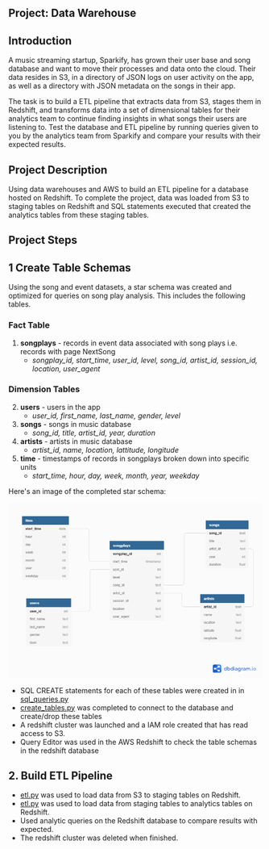 ## Project: Data Warehouse

## Introduction
A music streaming startup, Sparkify, has grown their user base and song database and want to move their processes and data onto the cloud. Their data resides in S3, in a directory of JSON logs on user activity on the app, as well as a directory with JSON metadata on the songs in their app.

The task is to build a ETL pipeline that extracts data from S3, stages them in Redshift, and transforms data into a set of dimensional tables for their analytics team to continue finding insights in what songs their users are listening to. Test the database and ETL pipeline by running queries given to you by the analytics team from Sparkify and compare your results with their expected results.

## Project Description
Using data warehouses and AWS to build an ETL pipeline for a database hosted on Redshift. To complete the project, data was loaded from S3 to staging tables on Redshift and SQL statements executed that created the analytics tables from these staging tables.

## Project Steps

## 1 Create Table Schemas
Using the song and event datasets, a star schema was created and optimized for queries on song play analysis. This includes the following tables.

### Fact Table
1. **songplays** - records in event data associated with song plays i.e. records with page NextSong 
    - *songplay_id, start_time, user_id, level, song_id, artist_id, session_id, location, user_agent*
   
### Dimension Tables
2. **users** - users in the app
    - *user_id, first_name, last_name, gender, level*
3. **songs** - songs in music database
    - *song_id, title, artist_id, year, duration*
4. **artists** - artists in music database
    - *artist_id, name, location, lattitude, longitude*
5. **time** - timestamps of records in songplays broken down into specific units
    - *start_time, hour, day, week, month, year, weekday*

Here's an image of the completed star schema:

![Star Schema](SQLrelation.png)

- SQL CREATE statements for each of these tables were created in in [sql_queries.py](https://github.com/riched158/UdacityDataEngineering/blob/master/datawarehouse/project3/sql_queries.py)
- [create_tables.py](https://github.com/riched158/UdacityDataEngineering/blob/master/datawarehouse/project3/create_tables.py) was completed to connect to the database and create/drop these tables
- A redshift cluster was launched and a IAM role created that has read access to S3.
- Query Editor was used in the AWS Redshift to check the table schemas in the redshift database

## 2. Build ETL Pipeline
- [etl.py](https://github.com/riched158/UdacityDataEngineering/blob/master/datawarehouse/project3/etl.py) was used to load data from S3 to staging tables on Redshift.
- [etl.py](https://github.com/riched158/UdacityDataEngineering/blob/master/datawarehouse/project3/etl.py) was used to load data from staging tables to analytics tables on Redshift.
- Used analytic queries on the Redshift database to compare results with expected.
- The redshift cluster was deleted when finished.

